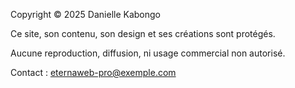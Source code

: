 Copyright © 2025 Danielle Kabongo

Ce site, son contenu, son design et ses créations sont protégés.

Aucune reproduction, diffusion, ni usage commercial non autorisé.

Contact : eternaweb-pro@exemple.com
